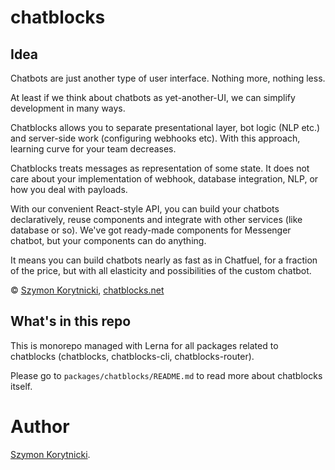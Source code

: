 # chatblocks

## Idea

Chatbots are just another type of user interface. Nothing more, nothing less.

At least if we think about chatbots as yet-another-UI, 
we can simplify development in many ways.
 
Chatblocks allows you to separate presentational layer,
bot logic (NLP etc.) and server-side work (configuring webhooks etc). 
With this approach, learning curve for your team decreases.

Chatblocks treats messages as representation of some state.
 It does not care about your implementation of webhook, database integration, NLP, or how you deal with payloads. 
 
With our convenient React-style API, you can build your chatbots declaratively, reuse components and 
 integrate with other services (like database or so). We've got ready-made components for Messenger chatbot,
 but your components can do anything.
 
It means you can build chatbots nearly as fast as in Chatfuel, for a fraction of the price, but with all elasticity and possibilities of the custom chatbot. 
 
© [Szymon Korytnicki](http://korytnicki.pl), [chatblocks.net](http://chatblocks.net)


## What's in this repo

This is monorepo managed with Lerna for all packages related to chatblocks (chatblocks, chatblocks-cli, chatblocks-router).

Please go to `packages/chatblocks/README.md` to read more about chatblocks itself. 


# Author

[Szymon Korytnicki](http://twitter.com/skorytnicki).
 
 
